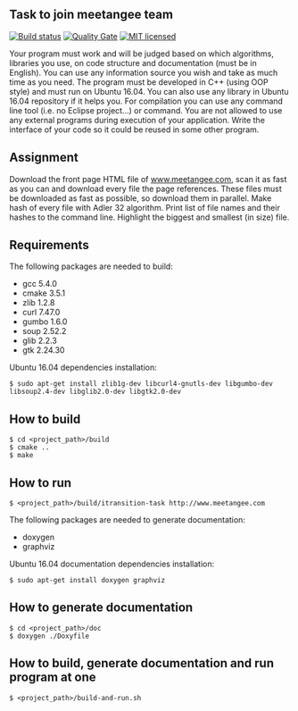 Task to join meetangee team
-------------------------------------------------------------------

[![Build status](https://travis-ci.org/chakaponden/itransition-task.svg?branch=dev)](https://travis-ci.org/chakaponden/itransition-task) [![Quality Gate](https://sonarqube.com/api/badges/gate?key=itransition:task:dev)](https://sonarcloud.io/dashboard?id=itransition:task:dev) [![MIT licensed](https://img.shields.io/badge/license-MIT-blue.svg)](./LICENSE)

Your program must work and will be judged based on which algorithms, libraries you use, on code
structure and documentation (must be in English). You can use any information source you wish and take
as much time as you need. The program must be developed in C++ (using OOP style) and must run on
Ubuntu 16.04. You can also use any library in Ubuntu 16.04 repository if it helps you. For compilation you
can use any command line tool (i.e. no Eclipse project...) or command. You are not allowed to use any
external programs during execution of your application. Write the interface of your code so it could be
reused in some other program.

Assignment
----------

Download the front page HTML file of www.meetangee.com, scan it as fast as you can and download
every file the page references. These files must be downloaded as fast as possible, so download them in
parallel. Make hash of every file with Adler 32 algorithm. Print list of file names and their hashes to the
command line. Highlight the biggest and smallest (in size) file.

Requirements
------------

The following packages are needed to build:

* gcc 5.4.0
* cmake 3.5.1
* zlib 1.2.8
* curl 7.47.0
* gumbo 1.6.0
* soup 2.52.2
* glib 2.2.3
* gtk 2.24.30

Ubuntu 16.04 dependencies installation:

    $ sudo apt-get install zlib1g-dev libcurl4-gnutls-dev libgumbo-dev libsoup2.4-dev libglib2.0-dev libgtk2.0-dev

How to build
-------------

	$ cd <project_path>/build
	$ cmake ..
	$ make

How to run
-------------
	$ <project_path>/build/itransition-task http://www.meetangee.com

The following packages are needed to generate documentation:

* doxygen
* graphviz

Ubuntu 16.04 documentation dependencies installation:

    $ sudo apt-get install doxygen graphviz

How to generate documentation
-------------

	$ cd <project_path>/doc
	$ doxygen ./Doxyfile

How to build, generate documentation and run program at one
-------------

	$ <project_path>/build-and-run.sh

